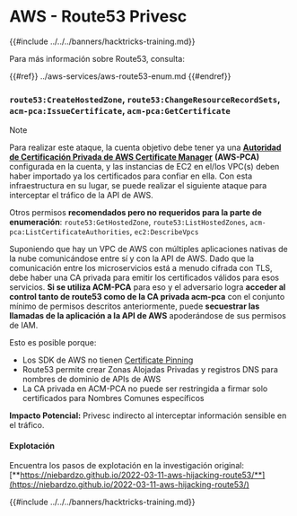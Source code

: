 # AWS - Route53 Privesc

{{#include ../../../banners/hacktricks-training.md}}

Para más información sobre Route53, consulta:

{{#ref}}
../aws-services/aws-route53-enum.md
{{#endref}}

### `route53:CreateHostedZone`, `route53:ChangeResourceRecordSets`, `acm-pca:IssueCertificate`, `acm-pca:GetCertificate`

> [!NOTE]
> Para realizar este ataque, la cuenta objetivo debe tener ya una [**Autoridad de Certificación Privada de AWS Certificate Manager**](https://aws.amazon.com/certificate-manager/private-certificate-authority/) **(AWS-PCA)** configurada en la cuenta, y las instancias de EC2 en el/los VPC(s) deben haber importado ya los certificados para confiar en ella. Con esta infraestructura en su lugar, se puede realizar el siguiente ataque para interceptar el tráfico de la API de AWS.

Otros permisos **recomendados pero no requeridos para la parte de enumeración**: `route53:GetHostedZone`, `route53:ListHostedZones`, `acm-pca:ListCertificateAuthorities`, `ec2:DescribeVpcs`

Suponiendo que hay un VPC de AWS con múltiples aplicaciones nativas de la nube comunicándose entre sí y con la API de AWS. Dado que la comunicación entre los microservicios está a menudo cifrada con TLS, debe haber una CA privada para emitir los certificados válidos para esos servicios. **Si se utiliza ACM-PCA** para eso y el adversario logra **acceder al control tanto de route53 como de la CA privada acm-pca** con el conjunto mínimo de permisos descritos anteriormente, puede **secuestrar las llamadas de la aplicación a la API de AWS** apoderándose de sus permisos de IAM.

Esto es posible porque:

- Los SDK de AWS no tienen [Certificate Pinning](https://www.digicert.com/blog/certificate-pinning-what-is-certificate-pinning)
- Route53 permite crear Zonas Alojadas Privadas y registros DNS para nombres de dominio de APIs de AWS
- La CA privada en ACM-PCA no puede ser restringida a firmar solo certificados para Nombres Comunes específicos

**Impacto Potencial:** Privesc indirecto al interceptar información sensible en el tráfico.

#### Explotación <a href="#discovery" id="discovery"></a>

Encuentra los pasos de explotación en la investigación original: [**https://niebardzo.github.io/2022-03-11-aws-hijacking-route53/**](https://niebardzo.github.io/2022-03-11-aws-hijacking-route53/)

{{#include ../../../banners/hacktricks-training.md}}
